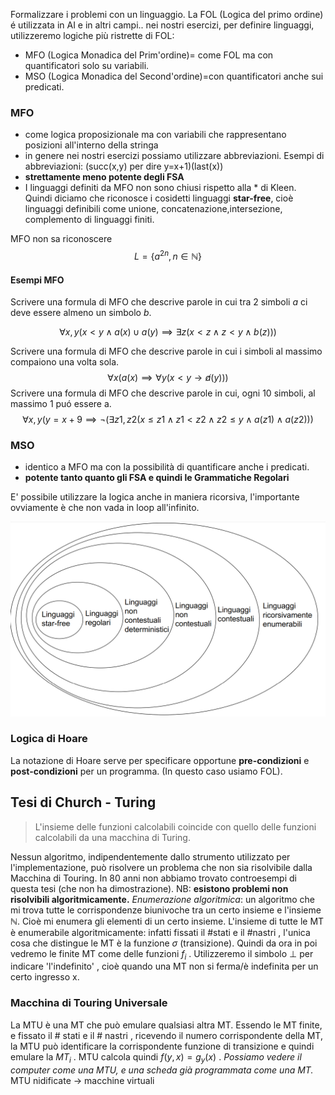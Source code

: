 
Formalizzare i problemi con un linguaggio.
La FOL (Logica del primo ordine) é utilizzata in AI e in altri campi.. nei nostri esercizi, per definire linguaggi, utilizzeremo logiche più ristrette di FOL:

- MFO (Logica Monadica del Prim'ordine)= come FOL ma con quantificatori solo su variabili. 
- MSO (Logica Monadica del Second'ordine)=con quantificatori anche sui predicati. 

### MFO 

- come logica proposizionale ma con variabili che rappresentano posizioni all'interno della stringa
- in genere nei nostri esercizi possiamo utilizzare abbreviazioni. Esempi di abbreviazioni: (succ(x,y) per dire y=x+1)(last(x))
- **strettamente meno potente degli FSA**
- I linguaggi definiti da MFO non sono chiusi rispetto alla $*$ di Kleen. Quindi diciamo che riconosce i cosidetti linguaggi **star-free**, cioè linguaggi definibili come unione, concatenazione,intersezione, complemento di linguaggi finiti.

MFO non sa riconoscere $$L = \{ a^{2n} , n \in \mathbb N \}$$

#### Esempi MFO
Scrivere una formula di MFO che descrive parole in cui tra 2 simboli $a$ ci deve essere almeno un simbolo $b$. 

$$\forall x,y( x < y \wedge a(x) \cup a(y) \implies \exists z( x < z \wedge z < y \wedge b(z)))$$

Scrivere una formula di MFO che descrive parole in cui i simboli al massimo compaiono una volta sola. 
$$\forall x( a(x) \implies \forall y( x < y \rightarrow \not a(y)))$$
Scrivere una formula di MFO che descrive parole in cui, ogni 10 simboli, al massimo 1 puó essere a. 
$$\forall x,y( y = x + 9 \implies \neg (\exists z1,z2( x \le z1 \wedge z1 < z2 \wedge z2 \le y \wedge a(z1) \wedge a(z2)))$$

### MSO
- identico a MFO ma con la possibilità di quantificare anche i predicati.
- **potente tanto quanto gli FSA e quindi le Grammatiche Regolari**

E' possibile utilizzare la logica anche in maniera ricorsiva, l'importante ovviamente è che non vada in loop all'infinito. 

![](classificazione%20linguaggi.png)

### Logica di Hoare
La notazione di Hoare serve per specificare opportune **pre-condizioni** e **post-condizioni** per un programma. (In questo caso usiamo FOL).

## Tesi di  Church - Turing

> L'insieme delle funzioni calcolabili coincide con quello delle funzioni calcolabili da una macchina di Turing.

Nessun algoritmo, indipendentemente dallo strumento utilizzato per l'implementazione, può risolvere un problema che non sia risolvibile dalla Macchina di Touring. 
In 80 anni non abbiamo trovato controesempi di questa tesi (che non ha dimostrazione).
NB: **esistono problemi non risolvibili algoritmicamente.**
*Enumerazione algoritmica*: un algoritmo che mi trova tutte le corrispondenze biunivoche tra un certo insieme e l'insieme $\mathbb{N}$.  Cioè mi enumera gli elementi di un certo insieme. 
L'insieme di tutte le MT è enumerabile algoritmicamente: infatti fissati il \#stati e il \#nastri , l'unica cosa che distingue le MT è la funzione $\sigma$ (transizione).
Quindi da ora in poi vedremo le finite MT come delle funzioni $f_i$ .
Utilizzeremo il simbolo $\bot$ per indicare 'l'indefinito' , cioè quando una MT non si ferma/è indefinita per un certo ingresso x. 
 
### Macchina di Touring Universale
 
La MTU è una MT che può emulare qualsiasi altra MT. Essendo le MT finite, e fissato il \# stati e il \# nastri , ricevendo il numero corrispondente della MT, la MTU può identificare la corrispondente funzione di transizione e quindi emulare la $MT_i$ . 
MTU calcola quindi $f(y,x)=g_y(x)$ . 
*Possiamo vedere il computer come una MTU, e una scheda già programmata come una MT.*
MTU nidificate -> macchine virtuali